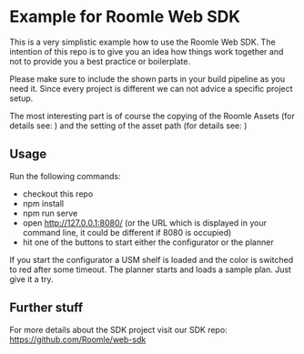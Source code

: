 # Example for Roomle Web SDK

This is a very simplistic example how to use the Roomle Web SDK. The intention of this repo is to give you an idea how things work together and not to provide you a best practice or boilerplate. 

Please make sure to include the shown parts in your build pipeline as you need it. Since every project is different we can not advice a specific project setup. 

The most interesting part is of course the copying of the Roomle Assets (for details see: ) and the setting of the asset path (for details see: )

## Usage

Run the following commands:

* checkout this repo
* npm install
* npm run serve
* open http://127.0.0.1:8080/ (or the URL which is displayed in your command line, it could be different if 8080 is occupied)
* hit one of the buttons to start either the configurator or the planner

If you start the configurator a USM shelf is loaded and the color is switched to red after some timeout. The planner starts and loads a sample plan. Just give it a try.

## Further stuff

For more details about the SDK project visit our SDK repo: https://github.com/Roomle/web-sdk